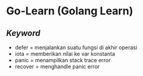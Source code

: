 # Go-Learn (Golang Learn)
## _Keyword_
- defer = menjalankan suatu fungsi di akhir operasi
- iota = memberikan nilai ke var konstanta
- panic = menampilkan stack trace error
- recover = menghandle panic error